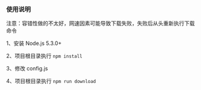 ### 使用说明

注意：容错性做的不太好，网速因素可能导致下载失败，失败后从头重新执行下载命令

1、安装 Node.js 5.3.0+

2、项目根目录执行 `npm install`

3、修改 config.js

4、项目根目录执行 `npm run download`
